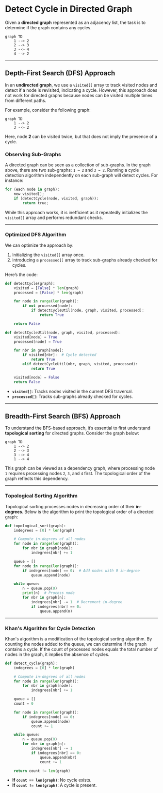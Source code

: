 # Detect Cycle in Directed Graph

Given a **directed graph** represented as an adjacency list, the task is to determine if the graph contains any cycles.

```mermaid
graph TD
    1 --> 2
    2 --> 3
    3 --> 4
    4 --> 2
```

---

## Depth-First Search (DFS) Approach

In an **undirected graph**, we use a `visited[]` array to track visited nodes and detect if a node is revisited, indicating a cycle. However, this approach does not work for directed graphs because nodes can be visited multiple times from different paths. 

For example, consider the following graph:

```mermaid
graph TD
    1 --> 2
    3 --> 2
```

Here, node **2** can be visited twice, but that does not imply the presence of a cycle.

### Observing Sub-Graphs

A directed graph can be seen as a collection of sub-graphs. In the graph above, there are two sub-graphs: `1 → 2` and `3 → 2`. Running a cycle detection algorithm independently on each sub-graph will detect cycles. For instance:

```py
for (each node in graph):
    new visited[];
    if (detectCycle(node, visited, graph)):
        return true;
```

While this approach works, it is inefficient as it repeatedly initializes the `visited[]` array and performs redundant checks.

---

### Optimized DFS Algorithm

We can optimize the approach by:
1. Initializing the `visited[]` array once.
2. Introducing a `processed[]` array to track sub-graphs already checked for cycles.

Here’s the code:

```py
def detectCycle(graph):
    visited = [False] * len(graph)
    processed = [False] * len(graph)

    for node in range(len(graph)):
        if not processed[node]:
            if detectCycleUtil(node, graph, visited, processed):
                return True

    return False

def detectCycleUtil(node, graph, visited, processed):
    visited[node] = True
    processed[node] = True

    for nbr in graph[node]:
        if visited[nbr]:  # Cycle detected
            return True
        elif detectCycleUtil(nbr, graph, visited, processed):
            return True

    visited[node] = False
    return False
```

- **`visited[]`**: Tracks nodes visited in the current DFS traversal.
- **`processed[]`**: Tracks sub-graphs already checked for cycles.

---

## Breadth-First Search (BFS) Approach

To understand the BFS-based approach, it’s essential to first understand **topological sorting** for directed graphs. Consider the graph below:

```mermaid
graph TD
    1 --> 2
    2 --> 3
    3 --> 4
    1 --> 4
```

This graph can be viewed as a dependency graph, where processing node `1` requires processing nodes `2`, `3`, and `4` first. The topological order of the graph reflects this dependency.

---

### Topological Sorting Algorithm

Topological sorting processes nodes in decreasing order of their **in-degrees**. Below is the algorithm to print the topological order of a directed graph:

```py
def topological_sort(graph):
    indegrees = [0] * len(graph)

    # Compute in-degrees of all nodes
    for node in range(len(graph)):
        for nbr in graph[node]:
            indegrees[nbr] += 1

    queue = []
    for node in range(len(graph)):
        if indegrees[node] == 0:  # Add nodes with 0 in-degree
            queue.append(node)

    while queue:
        n = queue.pop(0)
        print(n)  # Process node
        for nbr in graph[n]:
            indegrees[nbr] -= 1  # Decrement in-degree
            if indegrees[nbr] == 0:
                queue.append(n)
```

---

### Khan's Algorithm for Cycle Detection

Khan's algorithm is a modification of the topological sorting algorithm. By counting the nodes added to the queue, we can determine if the graph contains a cycle. If the count of processed nodes equals the total number of nodes in the graph, it implies the absence of cycles.

```py
def detect_cycle(graph):
    indegrees = [0] * len(graph)

    # Compute in-degrees of all nodes
    for node in range(len(graph)):
        for nbr in graph[node]:
            indegrees[nbr] += 1

    queue = []
    count = 0

    for node in range(len(graph)):
        if indegrees[node] == 0:
            queue.append(node)
            count += 1

    while queue:
        n = queue.pop(0)
        for nbr in graph[n]:
            indegrees[nbr] -= 1
            if indegrees[nbr] == 0:
                queue.append(nbr)
                count += 1

    return count != len(graph)
```

- **If `count == len(graph)`**: No cycle exists.
- **If `count != len(graph)`**: A cycle is present.
